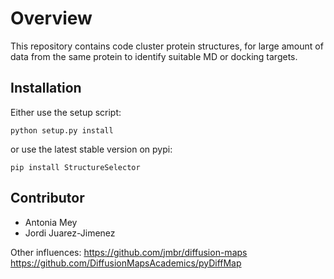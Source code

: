 # Overview
This repository contains code cluster protein structures, for large amount of data from the same protein to identify suitable MD or docking targets. 


## Installation

Either use the setup script:   

`python setup.py install`

or use the latest stable version on pypi:

`pip install StructureSelector`

## Contributor

* Antonia Mey
* Jordi Juarez-Jimenez 

Other influences:
https://github.com/jmbr/diffusion-maps
https://github.com/DiffusionMapsAcademics/pyDiffMap